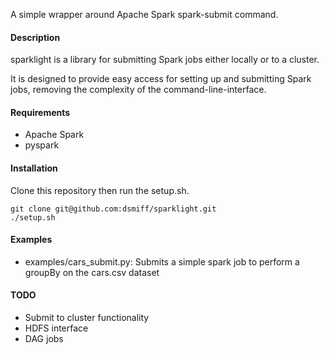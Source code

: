 A simple wrapper around Apache Spark spark-submit command.

#### Description
sparklight is a library for submitting Spark jobs either locally or to a cluster.

It is designed to provide easy access for setting up and submitting Spark jobs, removing the complexity of the command-line-interface.

#### Requirements
* Apache Spark
* pyspark

#### Installation
Clone this repository then run the setup.sh.
```
git clone git@github.com:dsmiff/sparklight.git
./setup.sh
```

#### Examples
* examples/cars_submit.py: Submits a simple spark job to perform a groupBy on the cars.csv dataset

#### TODO
* Submit to cluster functionality
* HDFS interface
* DAG jobs
